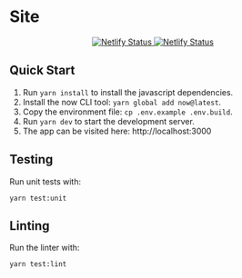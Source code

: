 # Site

<p align="center">
    <a href="https://app.netlify.com/sites/jovertpalonpon/deploys" title="Netlify Builds">
        <img src="https://api.netlify.com/api/v1/badges/0890889d-611f-4527-9371-0dd999113f25/deploy-status" alt="Netlify Status">
    </a>
    <a href="https://github.com/palonponjovertlota/me/site/LICENSE.md" title="License">
        <img src="https://img.shields.io/github/license/palonponjovertlota/me" alt="Netlify Status">
    </a>
</p>

## Quick Start

1. Run `yarn install` to install the javascript dependencies.
2. Install the now CLI tool: `yarn global add now@latest`.
3. Copy the environment file: `cp .env.example .env.build`.
4. Run `yarn dev` to start the development server.
5. The app can be visited here: http://localhost:3000

## Testing

Run unit tests with:

```
yarn test:unit
```

## Linting

Run the linter with:

```
yarn test:lint
```
